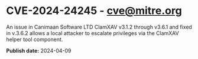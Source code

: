 # CVE-2024-24245 - cve@mitre.org

An issue in Canimaan Software LTD ClamXAV v3.1.2 through v3.6.1 and fixed in v.3.6.2 allows a local attacker to escalate privileges via the ClamXAV helper tool component.

**Publish date:** 2024-04-09
